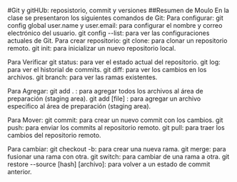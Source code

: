 #Git y gitHUb: reposistorio, commit y versiones
##Resumen de Moulo
En la clase se presentaron los siguientes comandos de Git: Para configurar: git config global user.name y user.email: para configurar el nombre y correo electrónico del usuario. git config --list: para ver las configuraciones actuales de Git.
Para crear repositorio:
git clone: para clonar un repositorio remoto. git init: para inicializar un nuevo repositorio local.

Para Verificar git status: para ver el estado actual del repositorio. git log: para ver el historial de commits. git diff: para ver los cambios en los archivos. git branch: para ver las ramas existentes.

Para Agregar: git add . : para agregar todos los archivos al área de preparación (staging area). git add [file] : para agregar un archivo especifico al área de preparación (staging area).

Para Mover: git commit: para crear un nuevo commit con los cambios. git push: para enviar los commits al repositorio remoto. git pull: para traer los cambios del repositorio remoto.

Para cambiar: git checkout -b: para crear una nueva rama. git merge: para fusionar una rama con otra. git switch: para cambiar de una rama a otra. git restore --source [hash] [archivo]: para volver a un estado de commit anterior.
